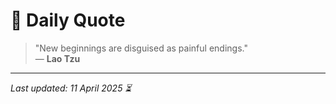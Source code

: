 # 📜 Daily Quote

> "New beginnings are disguised as painful endings."  
> — **Lao Tzu**

---

_Last updated: 11 April 2025 ⏳_
